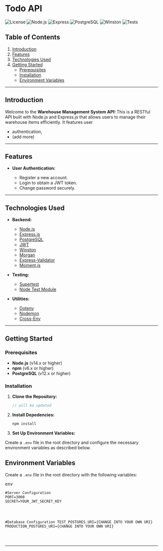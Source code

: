 # Todo API

![License](https://img.shields.io/badge/license-MIT-blue.svg)
![Node.js](https://img.shields.io/badge/node-%3E%3D14.0.0-brightgreen)
![Express](https://img.shields.io/badge/express-%3E%3D4.17.1-yellow.svg)
![PostgreSQL](https://img.shields.io/badge/PostgreSQL-%3E%3D12.0-blue.svg)
![Winston](https://img.shields.io/badge/winston-%3E%3D3.0.0-red.svg)
![Tests](https://img.shields.io/badge/tests-passing-brightgreen.svg)

## Table of Contents

1. [Introduction](#introduction)
2. [Features](#features)
3. [Technologies Used](#technologies-used)
4. [Getting Started](#getting-started)
   - [Prerequisites](#prerequisites)
   - [Installation](#installation)
   - [Environment Variables](#environment-variables)

---

## Introduction

Welcome to the **Warehouse Management System API**! This is a RESTful API built with Node.js and Express.js that allows users to manage their warehouse items efficiently. It features user

- authentication,
- (add more)

---

## Features

- **User Authentication:**

  - Register a new account.
  - Login to obtain a JWT token.
  - Change password securely.

---

## Technologies Used

- **Backend:**

  - [Node.js](https://nodejs.org/)
  - [Express.js](https://expressjs.com/)
  - [PostgreSQL](https://www.postgresql.org/)
  - [JWT](https://jwt.io/)
  - [Winston](https://github.com/winstonjs/winston)
  - [Morgan](https://github.com/expressjs/morgan)
  - [Express-Validator](https://express-validator.github.io/docs/)
  - [Moment.js](https://momentjs.com/)

- **Testing:**

  - [Supertest](https://github.com/visionmedia/supertest)
  - [Node Test Module](https://nodejs.org/api/test.html)

- **Utilities:**
  - [Dotenv](https://github.com/motdotla/dotenv)
  - [Nodemon](https://nodemon.io/)
  - [Cross-Env](https://github.com/kentcdodds/cross-env)

---

## Getting Started

### Prerequisites

- **Node.js** (v14.x or higher)
- **npm** (v6.x or higher)
- **PostgreSQL** (v12.x or higher)

### Installation

1. **Clone the Repository:**

   ```javascript
   // will be updated
   ```

2. **Install Depedencies:**
   ```bash
   npm install
   ```
3. **Set Up Environment Variables:**
 <p>
  Create a <code>.env</code> file in the root directory and configure the necessary environment
  variables as described below.
</p>

## Environment Variables

<p>Create a <code>.env</code> file in the root directory with the following variables:</p>
<pre>
<div>env</div><code>
#Server Configuration
PORT=3000
SECRET=YOUR_JWT_SECRET_KEY
<br>

#Database Configuration
TEST_POSTGRES_URI={CHANGE INTO YOUR OWN URI}
PRODUCTION_POSTGRES_URI={CHANGE INTO YOUR OWN URI}

</code>
</pre>

---

